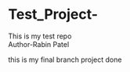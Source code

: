 # Test_Project-
This is my test repo
<br>
Author-Rabin Patel
<p>this is my final branch project done  </p>
